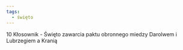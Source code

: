 ```yaml
---
tags:
  - święto
---
```

10 Kłosownik - Święto zawarcia paktu obronnego miedzy Darolwem i Lubrzegiem a Kranią